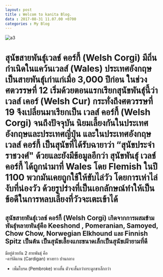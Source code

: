 ```yaml
---
layout: post
title : Welcom to kanita Blog.
data : 2017-08-31 11.07.00 +0700
categories : My Blog
---
```


![a3](https://img.kapook.com/u/2016/pree/11-8-59/a3.jpg)

# สุนัขสายพันธุ์เวลช์ คอร์กี้  (Welsh Corgi) มีถิ่นกำเนิดในแคว้นเวลส์ (Wales) ประเทศอังกฤษ เป็นสายพันธุ์เก่าแก่เมื่อ 3,000 ปีก่อน ในช่วงศตวรรษที่ 12 เริ่มด้วยตอนแรกเรียกสุนัขพันธุ์นี้ว่า เวลส์ เคอร์ (Welsh Cur) กระทั่งถึงศตวรรษที่ 19 จึงเปลี่ยนมาเรียกเป็น เวลส์ คอร์กี้ (Welsh Corgi) จนถึงปัจจุบัน นิยมเลี้ยงกันในประเทศอังกฤษและประเทศญี่ปุ่น และในประเทศอังกฤษ เวลส์ คอร์กี้ เป็นสุนัขที่ได้รับฉายาว่า “สุนัขประจำราชวงศ์" ด้วยและยังมีข้อมูลอีกว่า สุนัขพันธุ์ เวลช์ คอร์กี้ ได้ถูกนำมาที่ Wales โดย Flemish ในปี 1100 พวกมันเคยถูกใช้ให้ขับไล่วัว โดยการเห่าไล่งับที่น่องวัว ด้วยรูปร่างที่เป็นเอกลักษณ์ทำให้เป็นข้อดีในการหลบเลี่ยงที่วัวจะเตะเข้าได้
## สุนัขสายพันธุ์เวลช์ คอร์กี้  (Welsh Corgi) เกิดจากการผสมข้ามพันธุ์หลายพันธุ์คือ Keeshond , Pomeranian, Samoyed, Chow Chow, Norwegian Elkhound และ Finnish Spitz เป็นต้น เป็นสุนัขเลี้ยงแกะขนาดเล็กเป็นสุนัขเฝ้ายามที่ดี  
มีอยู่ด้วยกัน 2 สายพันธุ์ คือ  
-คาร์ดิแกน  (Cardigan)  หางยาว ปานกลาง 
+ เพ็มโบรค  (Pembroke)  หางสั้น ตัวจะสั้นกว่ากระดูกขาเล็กกว่า
